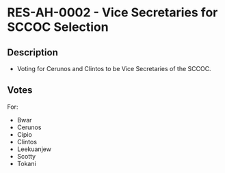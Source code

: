 # RES-AH-0002 - Vice Secretaries for SCCOC Selection
## Description
- Voting for Cerunos and Clintos to be Vice Secretaries of the SCCOC. 
## Votes
For:
- Bwar
- Cerunos
- Cipio
- Clintos
- Leekuanjew
- Scotty
- Tokani
